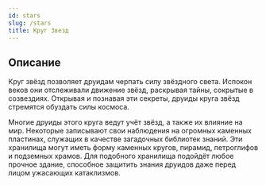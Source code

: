 ```yaml
---
id: stars
slug: /stars
title: Круг Звезд
---
```

## Описание
Круг звёзд позволяет друидам черпать силу звёздного света. Испокон веков они отслеживали движение звёзд, раскрывая тайны, сокрытые в созвездиях. Открывая и познавая эти секреты, друиды круга звёзд стремятся обуздать силы космоса.

Многие друиды этого круга ведут учёт звёзд, а также их влияние на мир. Некоторые записывают свои наблюдения на огромных каменных пластинах, служащих в качестве загадочных библиотек знаний. Эти хранилища могут иметь форму каменных кругов, пирамид, петроглифов и подземных храмов. Для подобного хранилища подойдёт любое прочное здание, способное защитить знания друидов даже перед лицом ужасающих катаклизмов.